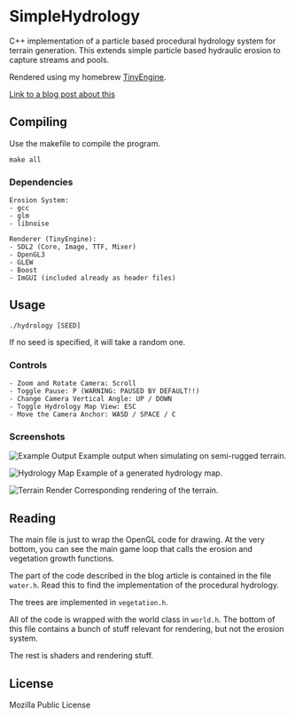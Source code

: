 # SimpleHydrology
C++ implementation of a particle based procedural hydrology system for terrain generation. This extends simple particle based hydraulic erosion to capture streams and pools.

Rendered using my homebrew [TinyEngine](https://github.com/weigert/TinyEngine).

[Link to a blog post about this](https://weigert.vsos.ethz.ch/2020/04/15/procedural-hydrology/)

## Compiling

Use the makefile to compile the program.

    make all
    
### Dependencies

    Erosion System:
    - gcc
    - glm
    - libnoise
    
    Renderer (TinyEngine):
    - SDL2 (Core, Image, TTF, Mixer)
    - OpenGL3
    - GLEW
    - Boost
    - ImGUI (included already as header files)

## Usage

    ./hydrology [SEED]

If no seed is specified, it will take a random one.

### Controls

    - Zoom and Rotate Camera: Scroll
    - Toggle Pause: P (WARNING: PAUSED BY DEFAULT!!)
    - Change Camera Vertical Angle: UP / DOWN
    - Toggle Hydrology Map View: ESC
    - Move the Camera Anchor: WASD / SPACE / C

### Screenshots
![Example Output](https://weigert.vsos.ethz.ch/wp-content/uploads/2020/04/hydrology.png)
Example output when simulating on semi-rugged terrain.

![Hydrology Map](https://weigert.vsos.ethz.ch/wp-content/uploads/2020/04/HydroMap-1.png)
Example of a generated hydrology map.

![Terrain Render](https://weigert.vsos.ethz.ch/wp-content/uploads/2020/04/HeightMap.png)
Corresponding rendering of the terrain.


## Reading
The main file is just to wrap the OpenGL code for drawing. At the very bottom, you can see the main game loop that calls the erosion and vegetation growth functions.

The part of the code described in the blog article is contained in the file `water.h`. Read this to find the implementation of the procedural hydrology.

The trees are implemented in `vegetation.h`.

All of the code is wrapped with the world class in `world.h`. The bottom of this file contains a bunch of stuff relevant for rendering, but not the erosion system.

The rest is shaders and rendering stuff.

## License
Mozilla Public License
